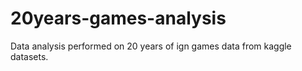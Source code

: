 # 20years-games-analysis
Data analysis performed on 20 years of ign games data from kaggle datasets.
